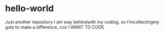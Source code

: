 # hello-world
Just another repository
I am way behindwith my coding, so I'mcollectingmy guts to make a difference, coz I WANT TO CODE
